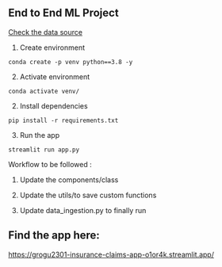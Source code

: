 
## End to End ML Project



[Check the data source](https://databricks-prod-cloudfront.cloud.databricks.com/public/4027ec902e239c93eaaa8714f173bcfc/4954928053318020/1058911316420443/167703932442645/latest.html)


1. Create environment

`conda create -p venv python==3.8 -y`

2. Activate environment

`conda activate venv/`

2. Install dependencies

`pip install -r requirements.txt`

3. Run the app

`streamlit run app.py`


Workflow to be followed : 

1. Update the components/class

2. Update the utils/to save custom functions

3. Update data_ingestion.py to finally run


## Find the app here:

https://grogu2301-insurance-claims-app-o1or4k.streamlit.app/
